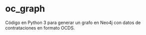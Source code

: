 # oc_graph
Código en Python 3 para generar un grafo en Neo4j con datos de contrataciones en formato OCDS.
